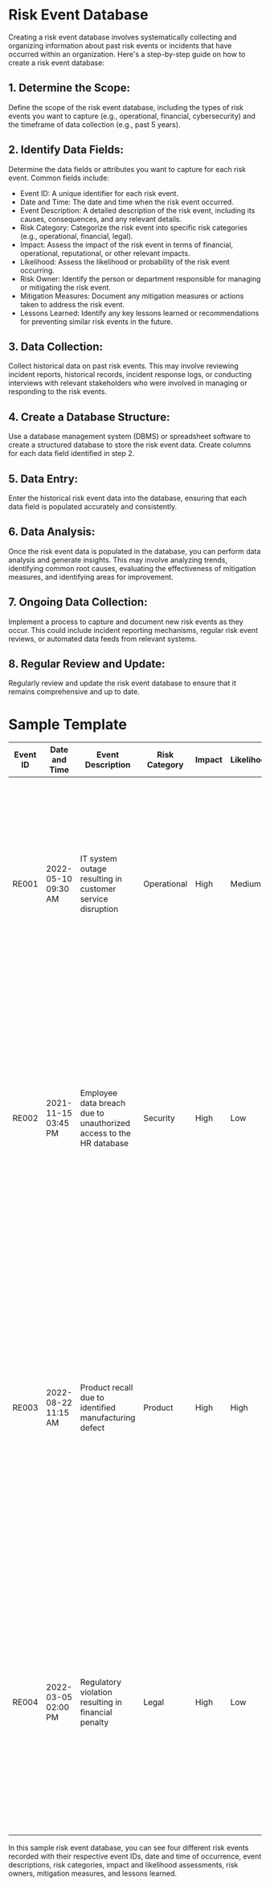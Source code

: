 # Risk Event Database
Creating a risk event database involves systematically collecting and organizing information about past risk events or incidents that have occurred within an organization. Here's a step-by-step guide on how to create a risk event database:

## 1. Determine the Scope: 
Define the scope of the risk event database, including the types of risk events you want to capture (e.g., operational, financial, cybersecurity) and the timeframe of data collection (e.g., past 5 years).

## 2. Identify Data Fields: 
Determine the data fields or attributes you want to capture for each risk event. Common fields include:
   - Event ID: A unique identifier for each risk event.
   - Date and Time: The date and time when the risk event occurred.
   - Event Description: A detailed description of the risk event, including its causes, consequences, and any relevant details.
   - Risk Category: Categorize the risk event into specific risk categories (e.g., operational, financial, legal).
   - Impact: Assess the impact of the risk event in terms of financial, operational, reputational, or other relevant impacts.
   - Likelihood: Assess the likelihood or probability of the risk event occurring.
   - Risk Owner: Identify the person or department responsible for managing or mitigating the risk event.
   - Mitigation Measures: Document any mitigation measures or actions taken to address the risk event.
   - Lessons Learned: Identify any key lessons learned or recommendations for preventing similar risk events in the future.

## 3. Data Collection: 
Collect historical data on past risk events. This may involve reviewing incident reports, historical records, incident response logs, or conducting interviews with relevant stakeholders who were involved in managing or responding to the risk events.

## 4. Create a Database Structure: 
Use a database management system (DBMS) or spreadsheet software to create a structured database to store the risk event data. Create columns for each data field identified in step 2.

## 5. Data Entry: 
Enter the historical risk event data into the database, ensuring that each data field is populated accurately and consistently.

## 6. Data Analysis: 
Once the risk event data is populated in the database, you can perform data analysis and generate insights. This may involve analyzing trends, identifying common root causes, evaluating the effectiveness of mitigation measures, and identifying areas for improvement.

## 7. Ongoing Data Collection: 
Implement a process to capture and document new risk events as they occur. This could include incident reporting mechanisms, regular risk event reviews, or automated data feeds from relevant systems.

## 8. Regular Review and Update: 
Regularly review and update the risk event database to ensure that it remains comprehensive and up to date.

# Sample Template

| Event ID | Date and Time       | Event Description                                                                                          | Risk Category | Impact     | Likelihood | Risk Owner  | Mitigation Measures                                                                                       | Lessons Learned                                                                                                                                                                                                                                                                                                                                                                                                              |
|----------|---------------------|------------------------------------------------------------------------------------------------------------|---------------|------------|------------|-------------|-----------------------------------------------------------------------------------------------------------|----------------------------------------------------------------------------------------------------------------------------------------------------------------------------------------------------------------------------------------------------------------------------------------------------------------------------------------------------------------------------------------------------------------------------|
| RE001    | 2022-05-10 09:30 AM | IT system outage resulting in customer service disruption                                                    | Operational   | High       | Medium     | IT Department   | Implemented redundant system infrastructure to prevent future outages. Reviewed incident response processes. | Regular maintenance and testing of critical systems is essential to ensure continuity and minimize customer impact. Effective communication channels should be established to keep stakeholders informed during service disruptions.                                                                                                                                                                                                                   |
| RE002    | 2021-11-15 03:45 PM | Employee data breach due to unauthorized access to the HR database                                          | Security      | High       | Low        | HR Department   | Strengthened access controls, implemented two-factor authentication, and enhanced employee training on data security.                               | Regular security audits should be conducted to identify and address vulnerabilities. Encryption and data access restrictions should be in place to protect sensitive information. Employees should receive regular training on data security best practices and be vigilant against phishing attempts.                                                                                                                                 |
| RE003    | 2022-08-22 11:15 AM | Product recall due to identified manufacturing defect                                                       | Product       | High       | High       | Quality Assurance Department | Issued a product recall notice, conducted thorough inspections, and implemented enhanced quality control measures.                                  | Continuous monitoring and testing during the manufacturing process is crucial to identify defects early and prevent widespread issues. Implementing strict quality control protocols can help minimize the risk of defective products reaching customers. Regular product inspections and audits should be conducted to ensure compliance with quality standards. |
| RE004    | 2022-03-05 02:00 PM | Regulatory violation resulting in financial penalty                                                        | Legal         | High       | Low        | Compliance Department    | Developed and implemented comprehensive compliance training programs, enhanced internal controls, and strengthened regulatory monitoring.                    | Regular updates on changing regulations should be communicated to relevant stakeholders. Compliance training programs should be conducted to ensure adherence to legal requirements. Adequate internal controls and monitoring mechanisms should be in place to prevent violations.                                               |

In this sample risk event database, you can see four different risk events recorded with their respective event IDs, date and time of occurrence, event descriptions, risk categories, impact and likelihood assessments, risk owners, mitigation measures, and lessons learned.
